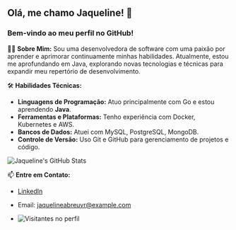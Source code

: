 ## Olá, me chamo Jaqueline! 👋
### Bem-vindo ao meu perfil no GitHub!

👩‍💻 **Sobre Mim:**
Sou uma desenvolvedora de software com uma paixão por aprender e aprimorar continuamente minhas habilidades. Atualmente, estou me aprofundando em Java, explorando novas tecnologias e técnicas para expandir meu repertório de desenvolvimento.

🛠 **Habilidades Técnicas:**
- **Linguagens de Programação:** Atuo principalmente com Go e estou aprendendo **Java**.
- **Ferramentas e Plataformas:** Tenho experiência com Docker, Kubernetes e AWS.
- **Bancos de Dados:** Atuei com MySQL, PostgreSQL, MongoDB.
- **Controle de Versão:** Uso Git e GitHub para gerenciamento de projetos e código.

<p align="left">
  <img src="https://github-readme-stats.vercel.app/api?username=jaquelineabreu&show_icons=true&theme=radical&count_private=true&include_all_commits=true" alt="Jaqueline's GitHub Stats">
</p>


📫 **Entre em Contato:**
- [LinkedIn](https://www.linkedin.com/in/jaqueline-abreu/)
- Email: jaquelineabreuvr@example.com

-  ![Visitantes no perfil](https://hits.seeyoufarm.com/api/count/incr/badge.svg?url=https://github.com/jaquelineabreu&count_bg=%2379C83D&title_bg=%23555555&icon=github.svg&icon_color=%23E7E7E7&title=Visitantes&edge_flat=false)
